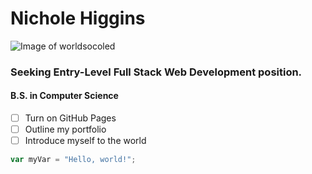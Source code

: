 # Nichole Higgins
![Image of worldsocoled](https://media.licdn.com/dms/image/v2/C4D03AQGxZe6pjZoQUw/profile-displayphoto-shrink_800_800/profile-displayphoto-shrink_800_800/0/1603316296069?e=1747267200&v=beta&t=zHQT_TNeexVkv1p8jA1Hd6XqrzPyPoGVcucXygxO0gs)
### Seeking Entry-Level Full Stack Web Development position.
#### B.S. in Computer Science

- [ ] Turn on GitHub Pages
- [ ] Outline my portfolio
- [ ] Introduce myself to the world

``` javascript
var myVar = "Hello, world!";
```
